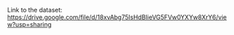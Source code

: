Link to the dataset: https://drive.google.com/file/d/18xvAbg75IsHdBIieVG5FVw0YXYw8XrY6/view?usp=sharing
